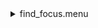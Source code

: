 <details><summary>find_focus.menu</summary><blockquote><pre><details><summary>find_focus.cbk</summary><blockquote><pre><details><summary>ND_IN.rcp</summary><blockquote><pre>nd in
</pre></blockquote></details><details><summary>Exposure_80.rcp</summary><blockquote><pre>exposure 80
</pre></blockquote></details><details><summary>dark_01wave_1beam_16sums_1rep_BOTH.rcp</summary><blockquote><pre>shut	in
data	rcam	both	656.28	16
data	rcam	both	656.28	16
data	rcam	both	656.28	16
data	rcam	both	656.28	16
data	rcam	both	656.28	16
data	rcam	both	656.28	16
data	rcam	both	656.28	16
data	rcam	both	656.28	16
data	rcam	both	656.28	16
data	rcam	both	656.28	16
</pre></blockquote></details><details><summary>789_focus.rcp</summary><blockquote><pre>prefilterrange 789
shut	out
o1 30
data	tcam	both	789.40	16
o1 30.5
data	tcam	both	789.40	16
o1 31
data	tcam	both	789.40	16
o1 31.5
data	tcam	both	789.40	16
o1 32
data	tcam	both	789.40	16
o1 32.5
data	tcam	both	789.40	16
o1 33
data	tcam	both	789.40	16
o1 33.5
data	tcam	both	789.40	16
o1 34
data	tcam	both	789.40	16
o1 34.5
data	tcam	both	789.40	16
o1 35
data	tcam	both	789.40	16
o1 35.5
data	tcam	both	789.40	16
o1 36
data	tcam	both	789.40	16
o1 36.5
data	tcam	both	789.40	16
o1 37
data	tcam	both	789.40	16
o1 37.5
data	tcam	both	789.40	16
o1 38
data	tcam	both	789.40	16
o1 38.5
data	tcam	both	789.40	16
o1 39
data	tcam	both	789.40	16
o1 39.5
data	tcam	both	789.40	16
o1 40
data	tcam	both	789.40	16
o1 40.5
data	tcam	both	789.40	16
o1 41
data	tcam	both	789.40	16
o1 41.5
data	tcam	both	789.40	16
o1 42
data	tcam	both	789.40	16
o1 42.5
data	tcam	both	789.40	16
o1 43
data	tcam	both	789.40	16
shut in
</pre></blockquote></details><details><summary>ND_OUT.rcp</summary><blockquote><pre>nd out
</pre></blockquote></details></pre></blockquote></details></pre></blockquote></details>